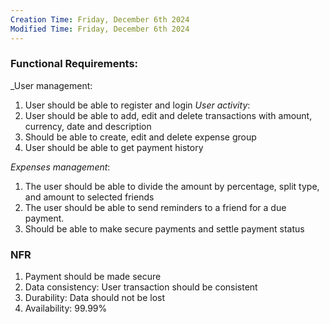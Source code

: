 ```yaml
---
Creation Time: Friday, December 6th 2024
Modified Time: Friday, December 6th 2024
---
```


### Functional Requirements:
_User management:
1. User should be able to register and login 
_User activity_:
1. User should be able to add, edit and delete transactions with amount, currency, date and description
2. Should be able to create, edit and delete expense group 
3. User should be able to get payment history

_Expenses management_:
1. The user should be able to divide the amount by percentage, split type, and amount to selected friends
2. The user should be able to send reminders to a friend for a due payment.
3. Should be able to make secure payments and settle payment status

### NFR
1. Payment should be made secure
2. Data consistency: User transaction should be consistent
3. Durability: Data should not be lost
4. Availability: 99.99%


